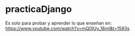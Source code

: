 # practicaDjango

Es solo para probar y aprender lo que enseñan en: https://www.youtube.com/watch?v=mQ0IUy_18mI&t=1593s
